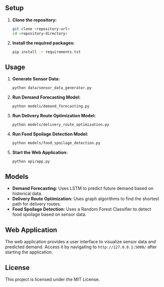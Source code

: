 ## Setup

1. **Clone the repository:**
    ```sh
    git clone <repository-url>
    cd <repository-directory>
    ```

2. **Install the required packages:**
    ```sh
    pip install -r requirements.txt
    ```

## Usage

1. **Generate Sensor Data:**
    ```sh
    python data/sensor_data_generator.py
    ```

2. **Run Demand Forecasting Model:**
    ```sh
    python models/demand_forecasting.py
    ```

3. **Run Delivery Route Optimization Model:**
    ```sh
    python models/delivery_route_optimization.py
    ```

4. **Run Food Spoilage Detection Model:**
    ```sh
    python models/food_spoilage_detection.py
    ```

5. **Start the Web Application:**
    ```sh
    python api/app.py
    ```

## Models

- **Demand Forecasting:** Uses LSTM to predict future demand based on historical data.
- **Delivery Route Optimization:** Uses graph algorithms to find the shortest path for delivery routes.
- **Food Spoilage Detection:** Uses a Random Forest Classifier to detect food spoilage based on sensor data.

## Web Application

The web application provides a user interface to visualize sensor data and predicted demand. Access it by navigating to `http://127.0.0.1:5000/` after starting the application.

## License

This project is licensed under the MIT License.